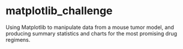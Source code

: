 # matplotlib_challenge
Using Matplotlib to manipulate data from a mouse tumor model, and producing summary statistics and charts for the most promising drug regimens.
